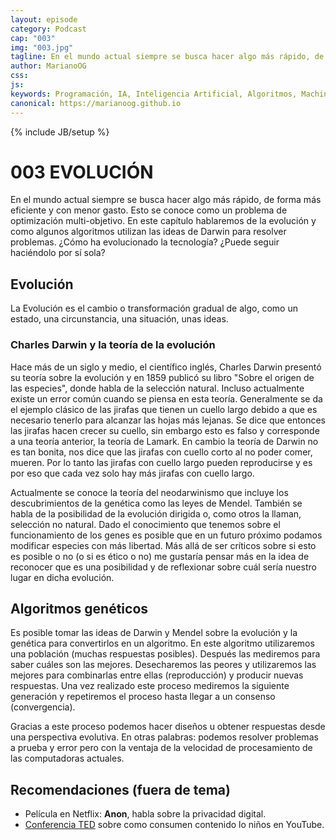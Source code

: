 ```yaml
---
layout: episode
category: Podcast
cap: "003"
img: "003.jpg"
tagline: En el mundo actual siempre se busca hacer algo más rápido, de forma más eficiente y con menor gasto. Esto se conoce como un problema de optimización multi-objetivo. En este capítulo hablaremos de la evolución y como algunos algoritmos utilizan las ideas de Darwin para resolver problemas. ¿Cómo ha evolucionado la tecnología? ¿Puede seguir haciéndolo por sí sola?
author: MarianoOG
css: 
js: 
keywords: Programación, IA, Inteligencia Artificial, Algoritmos, Machine Learning, Ciencia de Datos, Software, marianoog, PodcastAlgoritmos
canonical: https://marianoog.github.io
---
```

{% include JB/setup %}

# 003 EVOLUCIÓN

En el mundo actual siempre se busca hacer algo más rápido, de forma más eficiente y con menor gasto. Esto se conoce como un problema de optimización multi-objetivo. En este capítulo hablaremos de la evolución y como algunos algoritmos utilizan las ideas de Darwin para resolver problemas. ¿Cómo ha evolucionado la tecnología? ¿Puede seguir haciéndolo por sí sola?

## Evolución

La Evolución es el cambio o transformación gradual de algo, como un estado, una circunstancia, una situación, unas ideas.

### Charles Darwin y la teoría de la evolución

Hace más de un siglo y medio, el científico inglés, Charles Darwin presentó su teoría sobre la evolución y en 1859 publicó su libro "Sobre el origen de las especies", donde habla de la selección natural. Incluso actualmente existe un error común cuando se piensa en esta teoría. Generalmente se da el ejemplo clásico de las jirafas que tienen un cuello largo debido a que es necesario tenerlo para alcanzar las hojas más lejanas. Se dice que entonces las jirafas hacen crecer su cuello, sin embargo esto es falso y corresponde a una teoría anterior, la teoría de Lamark. En cambio la teoría de Darwin no es tan bonita, nos dice que las jirafas con cuello corto al no poder comer, mueren. Por lo tanto las jirafas con cuello largo pueden reproducirse y es por eso que cada vez solo hay más jirafas con cuello largo.

Actualmente se conoce la teoría del neodarwinismo que incluye los descubrimientos de la genética como las leyes de Mendel. También se habla de la posibilidad de la evolución dirigida o, como otros la llaman, selección no natural. Dado el conocimiento que tenemos sobre el funcionamiento de los genes es posible que en un futuro próximo podamos modificar especies con más libertad. Más allá de ser críticos sobre si esto es posible o no (o si es ético o no) me gustaría pensar más en la idea de reconocer que es una posibilidad y de reflexionar sobre cuál sería nuestro lugar en dicha evolución.

## Algoritmos genéticos

Es posible tomar las ideas de Darwin y Mendel sobre la evolución y la genética para convertirlos en un algoritmo. En este algoritmo utilizaremos una población (muchas respuestas posibles). Después las mediremos para saber cuáles son las mejores. Desecharemos las peores y utilizaremos las mejores para combinarlas entre ellas (reproducción) y producir nuevas respuestas. Una vez realizado este proceso mediremos la siguiente generación y repetiremos el proceso hasta llegar a un consenso (convergencia).

Gracias a este proceso podemos hacer diseños u obtener respuestas desde una perspectiva evolutiva. En otras palabras: podemos resolver problemas a prueba y error pero con la ventaja de la velocidad de procesamiento de las computadoras actuales.

## Recomendaciones (fuera de tema)

* Película en Netflix: **Anon**, habla sobre la privacidad digital.
* [Conferencia TED](https://www.ted.com/talks/james_bridle_the_nightmare_videos_of_childrens_youtube_and_what_s_wrong_with_the_internet_today/discussion) sobre como consumen contenido lo niños en YouTube.
